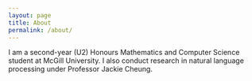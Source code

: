 ```yaml
---
layout: page
title: About
permalink: /about/
---
```


I am a second-year (U2) Honours Mathematics and Computer Science student at McGill University.
I also conduct research in natural language processing under Professor Jackie Cheung.